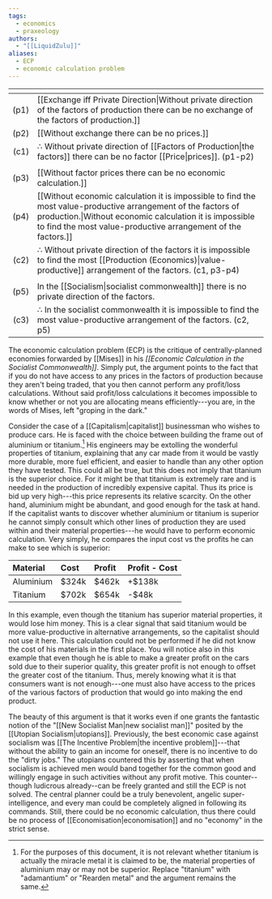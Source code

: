 ```yaml
---
tags:
  - economics
  - praxeology
authors:
  - "[[LiquidZulu]]"
aliases:
  - ECP
  - economic calculation problem
---
```


| <!-- --> | <!-- -->                                                                                                                                                                                                                                   |
| -------: | :----------------------------------------------------------------------------------------------------------------------------------------------------------------------------------------------------------------------------------------- |
|     (p1) | [[Exchange iff Private Direction\|Without private direction of the factors of production there can be no exchange of the factors of production.]]                                                                                          |
|     (p2) | [[Without exchange there can be no prices.]]                                                                                                                                                                                               |
|     (c1) | $\therefore$ Without private direction of [[Factors of Production\|the factors]] there can be no factor [[Price\|prices]]. (p1-p2)                                                                                                         |
|          |                                                                                                                                                                                                                                            |
|     (p3) | [[Without factor prices there can be no economic calculation.]]                                                                                                                                                                            |
|     (p4) | [[Without economic calculation it is impossible to find the most value-productive arrangement of the factors of production.\|Without economic calculation it is impossible to find the most value-productive arrangement of the factors.]] |
|     (c2) | $\therefore$ Without private direction of the factors it is impossible to find the most [[Production (Economics)\|value-productive]] arrangement of the factors. (c1, p3-p4)                                                               |
|          |                                                                                                                                                                                                                                            |
|     (p5) | In the [[Socialism\|socialist commonwealth]] there is no private direction of the factors.                                                                                                                                                 |
|     (c3) | $\therefore$ In the socialist commonwealth it is impossible to find the most value-productive arrangement of the factors. (c2, p5)                                                                                                         |

The economic calculation problem (ECP) is the critique of centrally-planned economies forwarded by [[Mises]] in his *[[Economic Calculation in the Socialist Commonwealth]]*. Simply put, the argument points to the fact that if you do not have access to any prices in the factors of production because they aren't being traded, that you then cannot perform any profit/loss calculations. Without said profit/loss calculations it becomes impossible to know whether or not you are allocating means efficiently---you are, in the words of Mises, left "groping in the dark."

Consider the case of a [[Capitalism|capitalist]] businessman who wishes to produce cars. He is faced with the choice between building the frame out of aluminium or titanium.[^1] His engineers may be extolling the wonderful properties of titanium, explaining that any car made from it would be vastly more durable, more fuel efficient, and easier to handle than any other option they have tested. This could all be true, but this does not imply that titanium is the superior choice. For it might be that titanium is extremely rare and is needed in the production of incredibly expensive capital. Thus its price is bid up very high---this price represents its relative scarcity. On the other hand, aluminium might be abundant, and good enough for the task at hand. If the capitalist wants to discover whether aluminium or titanium is superior he cannot simply consult which other lines of production they are used within and their material properties---he would have to perform economic calculation. Very simply, he compares the input cost vs the profits he can make to see which is superior:

| Material  | Cost  | Profit | Profit - Cost |
| :-------- | :---- | :----- | :------------ |
| Aluminium | $324k | $462k  | +$138k        |
| Titanium  | $702k | $654k  | -$48k         |

In this example, even though the titanium has superior material properties, it would lose him money. This is a clear signal that said titanium would be more value-productive in alternative arrangements, so the capitalist should not use it here. This calculation could not be performed if he did not know the cost of his materials in the first place. You will notice also in this example that even though he is able to make a greater profit on the cars sold due to their superior quality, this greater profit is not enough to offset the greater cost of the titanium. Thus, merely knowing what it is that consumers want is not enough---one must also have access to the prices of the various factors of production that would go into making the end product.

The beauty of this argument is that it works even if one grants the fantastic notion of the "[[New Socialist Man|new socialist man]]" posited by the [[Utopian Socialism|utopians]]. Previously, the best economic case against socialism was [[The Incentive Problem|the incentive problem]]---that without the ability to gain an income for oneself, there is no incentive to do the "dirty jobs." The utopians countered this by asserting that when socialism is achieved men would band together for the common good and willingly engage in such activities without any profit motive. This counter--though ludicrous already--can be freely granted and still the ECP is not solved. The central planner could be a truly benevolent, angelic super-intelligence, and every man could be completely aligned in following its commands. Still, there could be no economic calculation, thus there could be no process of [[Economisation|economisation]] and no "economy" in the strict sense.

[^1]: For the purposes of this document, it is not relevant whether titanium is actually the miracle metal it is claimed to be, the material properties of aluminium may or may not be superior. Replace "titanium" with "adamantium" or "Rearden metal" and the argument remains the same.